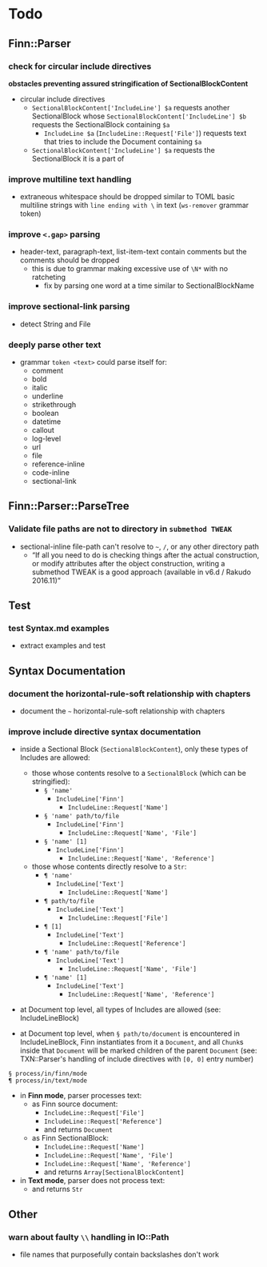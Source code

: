 Todo
====

Finn::Parser
------------

### check for circular include directives

**obstacles preventing assured stringification of SectionalBlockContent**

- circular include directives
  - `SectionalBlockContent['IncludeLine'] $a` requests another
    SectionalBlock whose `SectionalBlockContent['IncludeLine'] $b`
    requests the SectionalBlock containing `$a`
    - `IncludeLine $a` (`IncludeLine::Request['File']`) requests text
      that tries to include the Document containing `$a`
  - `SectionalBlockContent['IncludeLine'] $a` requests the SectionalBlock
    it is a part of

### improve multiline text handling

- extraneous whitespace should be dropped similar to TOML basic multiline
  strings with `line ending with \` in text (`ws-remover` grammar token)

### improve `<.gap>` parsing

- header-text, paragraph-text, list-item-text contain comments but the
  comments should be dropped
  - this is due to grammar making excessive use of `\N*` with no
    ratcheting
    - fix by parsing one word at a time similar to SectionalBlockName

### improve sectional-link parsing

- detect String and File

### deeply parse other text

- grammar `token <text>` could parse itself for:
  - comment
  - bold
  - italic
  - underline
  - strikethrough
  - boolean
  - datetime
  - callout
  - log-level
  - url
  - file
  - reference-inline
  - code-inline
  - sectional-link


Finn::Parser::ParseTree
-----------------------

### Validate file paths are not to directory in `submethod TWEAK`

- sectional-inline file-path can't resolve to `~`, `/`, or any other
  directory path
  - “If all you need to do is checking things after the actual
     construction, or modify attributes after the object construction,
     writing a submethod TWEAK is a good approach (available in v6.d /
     Rakudo 2016.11)”


Test
----

### test Syntax.md examples

- extract examples and test


Syntax Documentation
--------------------

### document the horizontal-rule-soft relationship with chapters

- document the `~` horizontal-rule-soft relationship with chapters

### improve include directive syntax documentation

- inside a Sectional Block (`SectionalBlockContent`), only these types
  of Includes are allowed:
  - those whose contents resolve to a `SectionalBlock` (which can be
    stringified):
    - `§ 'name'`
      - `IncludeLine['Finn']`
        - `IncludeLine::Request['Name']`
    - `§ 'name' path/to/file`
      - `IncludeLine['Finn']`
        - `IncludeLine::Request['Name', 'File']`
    - `§ 'name' [1]`
      - `IncludeLine['Finn']`
        - `IncludeLine::Request['Name', 'Reference']`
  - those whose contents directly resolve to a `Str`:
    - `¶ 'name'`
      - `IncludeLine['Text']`
        - `IncludeLine::Request['Name']`
    - `¶ path/to/file`
      - `IncludeLine['Text']`
        - `IncludeLine::Request['File']`
    - `¶ [1]`
      - `IncludeLine['Text']`
        - `IncludeLine::Request['Reference']`
    - `¶ 'name' path/to/file`
      - `IncludeLine['Text']`
        - `IncludeLine::Request['Name', 'File']`
    - `¶ 'name' [1]`
      - `IncludeLine['Text']`
        - `IncludeLine::Request['Name', 'Reference']`

- at Document top level, all types of Includes are allowed (see:
  IncludeLineBlock)

- at Document top level, when `§ path/to/document` is encountered
  in IncludeLineBlock, Finn instantiates from it a `Document`, and all
  `Chunk`s inside that `Document` will be marked children of the parent
  `Document` (see: TXN::Parser's handling of include directives with
  `[0, 0]` entry number)

```finn
§ process/in/finn/mode
¶ process/in/text/mode
```

- in **Finn mode**, parser processes text:
  - as Finn source document:
    - `IncludeLine::Request['File']`
    - `IncludeLine::Request['Reference']`
    - and returns `Document`
  - as Finn SectionalBlock:
    - `IncludeLine::Request['Name']`
    - `IncludeLine::Request['Name', 'File']`
    - `IncludeLine::Request['Name', 'Reference']`
    - and returns `Array[SectionalBlockContent]`
- in **Text mode**, parser does not process text:
  - and returns `Str`


Other
-----

### warn about faulty `\\` handling in IO::Path

- file names that purposefully contain backslashes don't work
